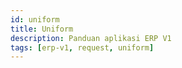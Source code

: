 ```yaml
---
id: uniform
title: Uniform
description: Panduan aplikasi ERP V1
tags: [erp-v1, request, uniform]
---
```

